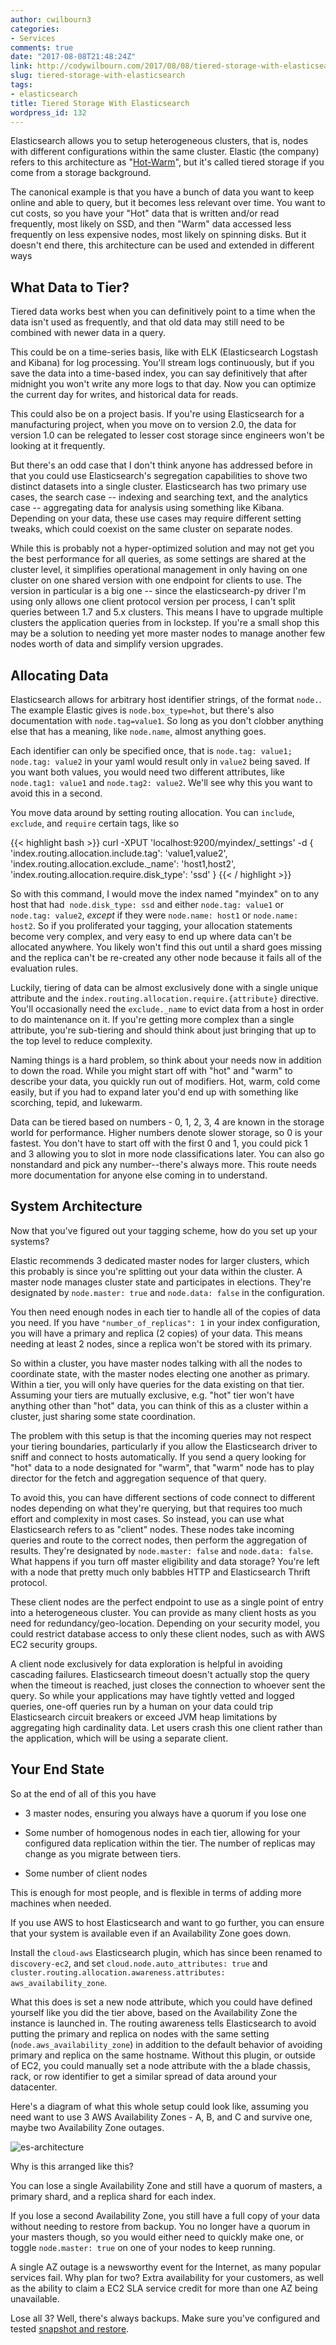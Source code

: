 ```yaml
---
author: cwilbourn3
categories:
- Services
comments: true
date: "2017-08-08T21:48:24Z"
link: http://codywilbourn.com/2017/08/08/tiered-storage-with-elasticsearch/
slug: tiered-storage-with-elasticsearch
tags:
- elasticsearch
title: Tiered Storage With Elasticsearch
wordpress_id: 132
---
```


Elasticsearch allows you to setup heterogeneous clusters, that is, nodes with different configurations within the same cluster. Elastic (the company) refers to this architecture as "[Hot-Warm](https://www.elastic.co/blog/hot-warm-architecture-in-elasticsearch-5-x)", but it's called tiered storage if you come from a storage background.

The canonical example is that you have a bunch of data you want to keep online and able to query, but it becomes less relevant over time. You want to cut costs, so you have your "Hot" data that is written and/or read frequently, most likely on SSD, and then "Warm" data accessed less frequently on less expensive nodes, most likely on spinning disks. But it doesn't end there, this architecture can be used and extended in different ways

<!--more-->


## What Data to Tier?


Tiered data works best when you can definitively point to a time when the data isn't used as frequently, and that old data may still need to be combined with newer data in a query.

This could be on a time-series basis, like with ELK (Elasticsearch Logstash and Kibana) for log processing. You'll stream logs continuously, but if you save the data into a time-based index, you can say definitively that after midnight you won't write any more logs to that day. Now you can optimize the current day for writes, and historical data for reads.

This could also be on a project basis. If you're using Elasticsearch for a manufacturing project, when you move on to version 2.0, the data for version 1.0 can be relegated to lesser cost storage since engineers won't be looking at it frequently.

But there's an odd case that I don't think anyone has addressed before in that you could use Elasticsearch's segregation capabilities to shove two distinct datasets into a single cluster. Elasticsearch has two primary use cases, the search case -- indexing and searching text, and the analytics case -- aggregating data for analysis using something like Kibana. Depending on your data, these use cases may require different setting tweaks, which could coexist on the same cluster on separate nodes.

While this is probably not a hyper-optimized solution and may not get you the best performance for all queries, as some settings are shared at the cluster level, it simplifies operational management in only having on one cluster on one shared version with one endpoint for clients to use. The version in particular is a big one -- since the elasticsearch-py driver I'm using only allows one client protocol version per process, I can't split queries between 1.7 and 5.x clusters. This means I have to upgrade multiple clusters the application queries from in lockstep. If you're a small shop this may be a solution to needing yet more master nodes to manage another few nodes worth of data and simplify version upgrades.


## Allocating Data


Elasticsearch allows for arbitrary host identifier strings, of the format `node.`. The example Elastic gives is `node.box_type=hot`, but there's also documentation with `node.tag=value1`. So long as you don't clobber anything else that has a meaning, like `node.name`, almost anything goes.

Each identifier can only be specified once, that is `node.tag: value1; node.tag: value2` in your yaml would result only in `value2` being saved. If you want both values, you would need two different attributes, like `node.tag1: value1` and `node.tag2: value2`. We'll see why this you want to avoid this in a second.

You move data around by setting routing allocation. You can `include`, `exclude`, and `require` certain tags, like so

{{< highlight bash >}}
curl -XPUT 'localhost:9200/myindex/_settings' -d {
    'index.routing.allocation.include.tag': 'value1,value2',
    'index.routing.allocation.exclude._name': 'host1,host2',
    'index.routing.allocation.require.disk_type': 'ssd'
}
{{< / highlight >}}

So with this command, I would move the index named "myindex" on to any host that had  `node.disk_type: ssd` and either `node.tag: value1` or `node.tag: value2`, _except_ if they were `node.name: host1` or `node.name: host2`. So if you proliferated your tagging, your allocation statements become very complex, and very easy to end up where data can't be allocated anywhere. You likely won't find this out until a shard goes missing and the replica can't be re-created any other node because it fails all of the evaluation rules.

Luckily, tiering of data can be almost exclusively done with a single unique attribute and the `index.routing.allocation.require.{attribute}` directive. You'll occasionally need the `exclude._name` to evict data from a host in order to do maintenance on it. If you're getting more complex than a single attribute, you're sub-tiering and should think about just bringing that up to the top level to reduce complexity.

Naming things is a hard problem, so think about your needs now in addition to down the road. While you might start off with "hot" and "warm" to describe your data, you quickly run out of modifiers. Hot, warm, cold come easily, but if you had to expand later you'd end up with something like scorching, tepid, and lukewarm.

Data can be tiered based on numbers - 0, 1, 2, 3, 4 are known in the storage world for performance. Higher numbers denote slower storage, so 0 is your fastest. You don't have to start off with the first 0 and 1, you could pick 1 and 3 allowing you to slot in more node classifications later. You can also go nonstandard and pick any number--there's always more. This route needs more documentation for anyone else coming in to understand.


## System Architecture


Now that you've figured out your tagging scheme, how do you set up your systems?

Elastic recommends 3 dedicated master nodes for larger clusters, which this probably is since you're splitting out your data within the cluster. A master node manages cluster state and participates in elections. They're designated by `node.master: true` and `node.data: false` in the configuration.

You then need enough nodes in each tier to handle all of the copies of data you need. If you have `"number_of_replicas": 1` in your index configuration, you will have a primary and replica (2 copies) of your data. This means needing at least 2 nodes, since a replica won't be stored with its primary.

So within a cluster, you have master nodes talking with all the nodes to coordinate state, with the master nodes electing one another as primary. Within a tier, you will only have queries for the data existing on that tier. Assuming your tiers are mutually exclusive, e.g. "hot" tier won't have anything other than "hot" data, you can think of this as a cluster within a cluster, just sharing some state coordination.

The problem with this setup is that the incoming queries may not respect your tiering boundaries, particularly if you allow the Elasticsearch driver to sniff and connect to hosts automatically. If you send a query looking for "hot" data to a node designated for "warm", that "warm" node has to play director for the fetch and aggregation sequence of that query.

To avoid this, you can have different sections of code connect to different nodes depending on what they're querying, but that requires too much effort and complexity in most cases. So instead, you can use what Elasticsearch refers to as "client" nodes. These nodes take incoming queries and route to the correct nodes, then perform the aggregation of results. They're designated by `node.master: false` and `node.data: false`. What happens if you turn off master eligibility and data storage? You're left with a node that pretty much only babbles HTTP and Elasticsearch Thrift protocol.

These client nodes are the perfect endpoint to use as a single point of entry into a heterogeneous cluster. You can provide as many client hosts as you need for redundancy/geo-location. Depending on your security model, you could restrict database access to only these client nodes, such as with AWS EC2 security groups.

A client node exclusively for data exploration is helpful in avoiding cascading failures. Elasticsearch timeout doesn't actually stop the query when the timeout is reached, just closes the connection to whoever sent the query. So while your applications may have tightly vetted and logged queries, one-off queries run by a human on your data could trip Elasticsearch circuit breakers or exceed JVM heap limitations by aggregating high cardinality data. Let users crash this one client rather than the application, which will be using a separate client.


## Your End State


So at the end of all of this you have



	
  * 3 master nodes, ensuring you always have a quorum if you lose one

	
  * Some number of homogenous nodes in each tier, allowing for your configured data replication within the tier. The number of replicas may change as you migrate between tiers.

	
  * Some number of client nodes


This is enough for most people, and is flexible in terms of adding more machines when needed.

If you use AWS to host Elasticsearch and want to go further, you can ensure that your system is available even if an Availability Zone goes down.

Install the `cloud-aws` Elasticsearch plugin, which has since been renamed to `discovery-ec2`, and set `cloud.node.auto_attributes: true` and `cluster.routing.allocation.awareness.attributes: aws_availability_zone`.

What this does is set a new node attribute, which you could have defined yourself like you did the tier above, based on the Availability Zone the instance is launched in. The routing awareness tells Elasticsearch to avoid putting the primary and replica on nodes with the same setting (`node.aws_availability_zone`) in addition to the default behavior of avoiding primary and replica on the same hostname. Without this plugin, or outside of EC2, you could manually set a node attribute with the a blade chassis, rack, or row identifier to get a similar spread of data around your datacenter.

Here's a diagram of what this whole setup could look like, assuming you need want to use 3 AWS Availability Zones - A, B, and C and survive one, maybe two Availability Zone outages.

![es-architecture](https://codywilbourn.files.wordpress.com/2017/08/es-architecture.png)

Why is this arranged like this?

You can lose a single Availability Zone and still have a quorum of masters, a primary shard, and a replica shard for each index.

If you lose a second Availability Zone, you still have a full copy of your data without needing to restore from backup. You no longer have a quorum in your masters though, so you would either need to quickly make one, or toggle `node.master: true` on one of your nodes to keep running.

A single AZ outage is a newsworthy event for the Internet, as many popular services fail. Why plan for two? Extra availability for your customers, as well as the ability to claim a EC2 SLA service credit for more than one AZ being unavailable.

Lose all 3? Well, there's always backups. Make sure you've configured and tested [snapshot and restore](https://www.elastic.co/guide/en/elasticsearch/reference/current/modules-snapshots.html).


